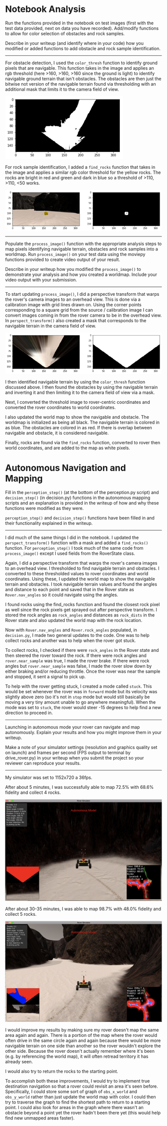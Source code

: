 # Notebook Analysis

Run the functions provided in the notebook on test images (first with the test data provided, next on data you have recorded). Add/modify functions to allow for color selection of obstacles and rock samples.

Describe in your writeup (and identify where in your code) how you modified or added functions to add obstacle and rock sample identification.
___
For obstacle detection, I used the `color_thresh` function to identify ground pixels that are navigable. This function takes in the image and applies an rgb threshold (here >160, >160, >160 since the ground is light) to identify navigable ground terrain that isn't obstacles. The obstacles are then just the bitwise not version of the navigable terrain found via thresholding with an additional mask that limits it to the camera field of view.

![alt text](./photos/thresh_ground.png "Diagram")

For rock sample identification, I added a `find_rocks` function that takes in the image and applies a similar rgb color threshold for the yellow rocks. The rocks are bright in red and green and dark in blue so a threshold of >110, >110, <50 works.

![alt text](./photos/thresh_rock.png "Diagram")
___
Populate the `process_image()` function with the appropriate analysis steps to map pixels identifying navigable terrain, obstacles and rock samples into a worldmap. Run `process_image()` on your test data using the moviepy functions provided to create video output of your result.

Describe in your writeup how you modified the `process_image()` to demonstrate your analysis and how you created a worldmap. Include your video output with your submission.
___
To start updating `process_image()`, I did a perspective transform that warps the rover's camera images to an overhead view. This is done via a calibration image with grid lines drawn on. Using the corner points corresponding to a square grid from the source / calibration image I can convert images coming in from the rover camera to be in the overhead view. In `perspect_transform()` also created a mask that corresponds to the navigable terrain in the camera field of view.

![alt text](./photos/warp.png "Diagram")

I then identified navigable terrain by using the `color_thresh` function discussed above. I then found the obstacles by using the navigable terrain and inverting it and then limiting it to the camera field of view via a mask.

Next, I converted the threshold image to rover-centric coordinates and converted the rover coordinates to world coordinates. 

I also updated the world map to show the navigable and obstacle. The worldmap is initialized as being all black. The navigable terrain is colored in as blue. The obstacles are colored in as red. If there is overlap between navigable and obstacle, it is considered navigable.

Finally, rocks are found via the `find_rocks` function, converted to rover then world coordinates, and are added to the map as white pixels.

# Autonomous Navigation and Mapping

Fill in the `perception_step()` (at the bottom of the perception.py script) and `decision_step()` (in decision.py) functions in the autonomous mapping scripts and an explanation is provided in the writeup of how and why these functions were modified as they were.

`perception_step()` and `decision_step()` functions have been filled in and their functionality explained in the writeup.
___

I did much of the same things I did in the notebook. I updated the `perspect_transform()` function with a mask and added a `find_rocks()` function. For `perception_step()` I took much of the same code from `process_image()` except I used fields from the RoverState class. 

Again, I did a perspective transform that warps the rover's camera images to an overhead view. I thresholded to find navigable terrain and obstacles. I converted to these thresholded values to rover coordinates and world coordinates. Using these, I updated the world map to show the navigable terrain and obstacles. I took navigable terrain values and found the angles and distance to each point and saved that in the Rover state as `Rover.nav_angles` so it could navigate using the angles. 

I found rocks using the find_rocks function and found the closest rock pixel as well since the rock pixels get sprayed out after perspective transform. I stored the rock angles as `rock_angles` and distances as `rock_dists` in the Rover state and also updated the world map with the rock location.

Now with `Rover.nav_angles` and `Rover.rock_angles` populated, in `decision.py`, I made two general updates to the code. One was to help collect rocks and another was to help when the rover got stuck. 

To collect rocks, I checked if there were `rock_angles` in the Rover state and then steered the rover toward the rock. If there were rock angles and `rover.near_sample` was true, I made the rover brake. If there were rock angles but `rover.near_sample` was false, I made the rover slow down by either braking and/or reducing throttle. Once the rover was near the sample and stopped, it sent a signal to pick up.

To help with the rover getting stuck, I created a mode called `stuck`. This would be set whenever the rover was in `forward` mode but its velocity was slightly above zero (so it's not in `stop` mode but would still basically be moving a very tiny amount unable to go anywhere meaningful). When the mode was set to `stuck`, the rover would steer -15 degrees to help find a new direction to proceed in.
___
Launching in autonomous mode your rover can navigate and map autonomously. Explain your results and how you might improve them in your writeup.

Make a note of your simulator settings (resolution and graphics quality set on launch) and frames per second (FPS output to terminal by drive_rover.py) in your writeup when you submit the project so your reviewer can reproduce your results.
___

My simulator was set to 1152x720 a 36fps. 

After about 5 minutes, I was successfully able to map 72.5% with 68.6% fidelity and collect 4 rocks. 

![alt text](./photos/5minutes.png "Diagram")

After about 30-35 minutes, I was able to map 98.7% with 48.0% fidelity and collect 5 rocks.

![alt text](./photos/30minutes.png "Diagram")

I would improve my results by making sure my rover doesn't map the same area again and again. There is a portion of the map where the rover would often drive in the same circle again and again because there would be more navigable terrain on one side than another so the rover wouldn't explore the other side. Because the rover doesn't actually remember where it's been (e.g. by referencing the world map), it will often retread territory it has already seen. 

I would also try to return the rocks to the starting point.

To accomplish both these improvements, I would try to implement true destination navigation so that a rover could revisit an area it's seen before. Specifically, I could store some sort of graph of `obs_x_world` and `obs_y_world` rather than just update the world map with color. I could then try to traverse the graph to find the shortest path to return to a starting point. I could also look for areas in the graph where there wasn't an obstacle beyond a point yet the rover hadn't been there yet (this would help find new unmapped areas faster).